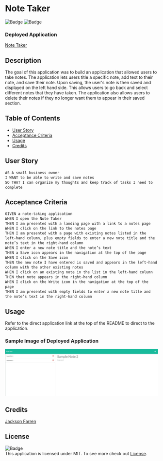 # Note Taker
![Badge](https://img.shields.io/badge/License-MIT-yellow)
![Badge](https://img.shields.io/github/languages/top/jacksonfarren/team-profile)

### Deployed Application 
[Note Taker](https://jackson-farren-note-taker.herokuapp.com/)

## Description
The goal of this application was to build an application that allowed users to take notes. The application lets users title a specific note, add text to their note, and save their note. Upon saving, the user's note is then saved and displayed on the left hand side. This allows users to go back and select different notes that they have taken. The application also allows users to delete their notes if they no longer want them to appear in their saved section.

## Table of Contents

- [User Story](#user-story)
- [Acceptance Criteria](#acceptance-criteria)
- [Usage](#usage)
- [Credits](#credits)

## User Story

```
AS A small business owner
I WANT to be able to write and save notes
SO THAT I can organize my thoughts and keep track of tasks I need to complete
```

## Acceptance Criteria

```
GIVEN a note-taking application
WHEN I open the Note Taker
THEN I am presented with a landing page with a link to a notes page
WHEN I click on the link to the notes page
THEN I am presented with a page with existing notes listed in the left-hand column, plus empty fields to enter a new note title and the note’s text in the right-hand column
WHEN I enter a new note title and the note’s text
THEN a Save icon appears in the navigation at the top of the page
WHEN I click on the Save icon
THEN the new note I have entered is saved and appears in the left-hand column with the other existing notes
WHEN I click on an existing note in the list in the left-hand column
THEN that note appears in the right-hand column
WHEN I click on the Write icon in the navigation at the top of the page
THEN I am presented with empty fields to enter a new note title and the note’s text in the right-hand column
```

## Usage

Refer to the direct application link at the top of the README to direct to the application.

### Sample Image of Deployed Application
![Sample](./public/assets/sample-notes.JPG)

## Credits 

[Jackson Farren](https://github.com/jacksonfarren)

## License

![Badge](https://img.shields.io/badge/License-MIT-yellow) </br>
This application is licensed under MIT. To see more check out
[License](/LICENSE).